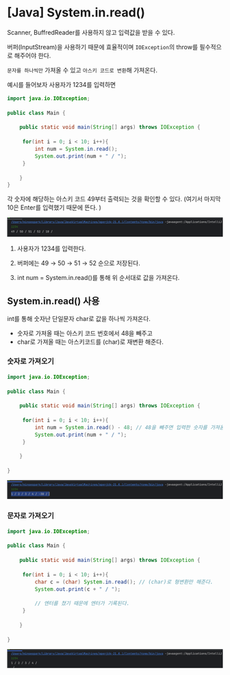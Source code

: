 # [Java] System.in.read()

Scanner, BuffredReader를 사용하지 않고 입력값을 받을 수 있다. 

버퍼(InputStream)을 사용하기 때문에 효율적이며 `IOException`의 throw를 필수적으로 해주어야 한다. 

`문자를 하나씩만` 가져올 수 있고 `아스키 코드로 변환`해 가져온다. 

예시를 들어보자 사용자가 1234를 입력하면 

```java
import java.io.IOException;

public class Main {

    public static void main(String[] args) throws IOException {

     for(int i = 0; i < 10; i++){
         int num = System.in.read();
         System.out.print(num + " / ");
     }

    } 
}
```

각 숫자에 해당하는 아스키 코드 49부터 출력되는 것을 확인할 수 있다. (여기서 마지막 10은 Enter를 입력했기 때문에 뜬다. ) 

![Untitled](%5BJava%5D%20System%20in%20read()%20d077d2fde590497ba54df779240d7890/Untitled.png)

1) 사용자가 1234를 입력한다. 

2) 버퍼에는 49 → 50 → 51 → 52 순으로 저장된다. 

3) int num = System.in.read()를 통해 위 순서대로 값을 가져온다. 

## System.in.read() 사용

int를 통해 숫자난 단일문자 char로 값을 하나씩 가져온다. 

- 숫자로 가져올 때는 아스키 코드 번호에서 48을 빼주고
- char로 가져올 때는 아스키코드를 (char)로 재변환 해준다.

### 숫자로 가져오기

```java
import java.io.IOException;

public class Main {

    public static void main(String[] args) throws IOException {

     for(int i = 0; i < 10; i++){
         int num = System.in.read() - 48; // 48을 빼주면 입력한 숫자를 가져옴 
         System.out.print(num + " / ");
     }

    }

}
```

![Untitled](%5BJava%5D%20System%20in%20read()%20d077d2fde590497ba54df779240d7890/Untitled%201.png)

### 문자로 가져오기

```java
import java.io.IOException;

public class Main {

    public static void main(String[] args) throws IOException {

     for(int i = 0; i < 10; i++){
         char c = (char) System.in.read(); // (char)로 형변환만 해준다.
         System.out.print(c + " / ");   
         
         // 엔터를 쳤기 때문에 엔터가 기록된다. 
     }

    }

}
```

![Untitled](%5BJava%5D%20System%20in%20read()%20d077d2fde590497ba54df779240d7890/Untitled%202.png)